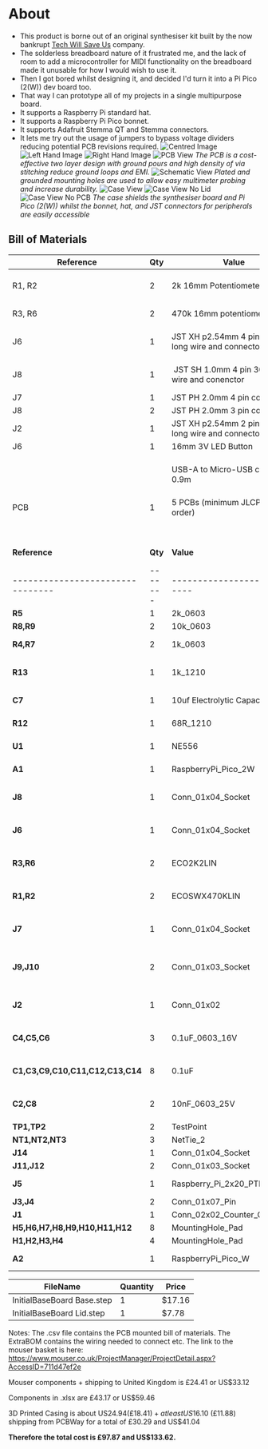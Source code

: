 # About

- This product is borne out of an original synthesiser kit built by the now bankrupt [Tech Will Save Us](https://en.wikipedia.org/wiki/Technology_Will_Save_Us) company.
- The solderless breadboard nature of it frustrated me, and the lack of room to add a microcontroller for MIDI functionality on the breadboard made it unusable for how I would wish to use it.
- Then I got bored whilst designing it, and decided I'd turn it into a Pi Pico (2(W)) dev board too.
- That way I can prototype all of my projects in a single multipurpose board.
- It supports a Raspberry Pi standard hat.
- It supports a Raspberry Pi Pico bonnet.
- It supports Adafruit Stemma QT and Stemma connectors.
- It lets me try out the usage of jumpers to bypass voltage dividers reducing potential PCB revisions required.
![Centred Image](/img/TWUSDiySynthKitCentre.png)
![Left Hand Image](/img/TWUSDiySynthKitLeft.png)
![Right Hand Image](/img/TWUSDiySynthKitRight.png)
![PCB View](/img/pcb.pdf.png)
_The PCB is a cost-effective two layer design with ground pours and high density of via stitching reduce ground loops and EMI._
![Schematic View](/img/sch.pdf.png)
_Plated and grounded mounting holes are used to allow easy multimeter probing and increase durability._
![Case View](/img/InitialBaseBoard%20v38.png)
![Case View No Lid](/img/InitialBaseBoard%20v382.png)
![Case View No PCB](/img/InitialBaseBoard%20v383.png)
_The case shields the synthesiser board and Pi Pico (2(W)) whilst the bonnet, hat, and JST connectors for peripherals are easily accessible_

## Bill of Materials
| Reference | Qty | Value                                             | Datasheet                                                                                                                                                                                                                                                                                                                                                                                                                                                                      | Link / URL                                                                                                     | Manufacturer  | Manufacturer_Part_Number | Price (GBP) | GBP/USD              | Price (USD) | Justification                                                                                            |
| --------- | --- | ------------------------------------------------- | ------------------------------------------------------------------------------------------------------------------------------------------------------------------------------------------------------------------------------------------------------------------------------------------------------------------------------------------------------------------------------------------------------------------------------------------------------------------------------ | -------------------------------------------------------------------------------------------------------------- | ------------- | ------------------------ | ----------- | -------------------- | ----------- | -------------------------------------------------------------------------------------------------------- |
| R1, R2    | 2   | 2k 16mm Potentiometer                             | [https://static.rapidonline.com/pdf/65-1480.pdf](https://static.rapidonline.com/pdf/65-1480.pdf)                                                                                                                                                                                                                                                                                                                                                                               | https://www.rapidonline.com/omeg-eco2k2lin-2k2-linear-single-16mm-control-pot-65-1401                          | Omeg          | ECO2K2LIN                | £1.75       |  $              1.36 | USD 2.38    | For the volume control and adjustment of the midi volume too                                             |
| R3, R6    | 2   | 470k 16mm potentiometer                           | [https://static.rapidonline.com/pdf/65-1400e.pdf](https://static.rapidonline.com/pdf/65-1400e.pdf)                                                                                                                                                                                                                                                                                                                                                                             | https://www.rapidonline.com/omeg-ecoswx470klin-470k-eco-16mm-linear-switched-control-65-1494                   | Omeg          | ECOSWX470KLIN            | £2.57       |  $              1.36 | USD 3.49    | For the input for the synthesizer                                                                        |
| J6        | 1   | JST XH p2.54mm 4 pin 20cm long wire and connector | [https://www.aliexpress.com/item/1005007460897865.html#nav-specification](https://www.aliexpress.com/item/1005007460897865.html#nav-specification)                                                                                                                                                                                                                                                                                                                             | [https://www.aliexpress.com/item/1005007460897865.html](https://www.aliexpress.com/item/1005007460897865.html) | Generic       | ~                        | £0.75       |  $              1.36 | USD 1.02    | Cables for the PCB mount JST connectors to attach accessories                                            |
| J8        | 1   |  JST SH 1.0mm 4 pin 300mm wire and conenctor      | https://www.aliexpress.com/item/1005007218127653.html?spm=a2g0o.productlist.main.1.63d76305UmTvS8&algo_pvid=8017bda6-71a1-4b7b-932a-028b233ec6b2&algo_exp_id=8017bda6-71a1-4b7b-932a-028b233ec6b2-0&pdp_ext_f=%7B%22order%22%3A%221971%22%2C%22eval%22%3A%221%22%7D&pdp_npi=4%40dis%21GBP%210.59%210.59%21%21%215.53%215.53%21%40210390c917491563321605448e615d%2112000039871029577%21sea%21UK%210%21ABX&curPageLogUid=Gzq5NMQj9i6H&utparam-url=scene%3Asearch%7Cquery_from%3A | https://www.aliexpress.com/item/1005007218127653.html                                                          | Generic       | ~                        | £0.81       |  $              1.36 | USD 2.21    |                                                                                                          |
| J7        | 1   | JST PH 2.0mm 4 pin connector                      | https://www.aliexpress.com/item/32959854422.html#nav-description                                                                                                                                                                                                                                                                                                                                                                                                               | https://www.aliexpress.com/item/32959854422.html                                                               | Generic       | ~                        | £1.63       |  $              1.36 | USD 1.91    |                                                                                                          |
| J8        | 2   | JST PH 2.0mm 3 pin connector                      | https://www.aliexpress.com/item/32959854422.html#nav-description                                                                                                                                                                                                                                                                                                                                                                                                               | https://www.aliexpress.com/item/32959854422.html                                                               | Generic       | ~                        | £1.41       |  $              1.36 | USD 1.91    |                                                                                                          |
| J2        | 1   | JST XH p2.54mm 2 pin 20cm long wire and connector | [https://www.aliexpress.com/item/1005007460897865.html#nav-specification](https://www.aliexpress.com/item/1005007460897865.html#nav-specification)                                                                                                                                                                                                                                                                                                                             | [https://www.aliexpress.com/item/1005007460897865.html](https://www.aliexpress.com/item/1005007460897865.html) | Generic       | ~                        | £0.75       |  $              1.36 | USD 1.02    |                                                                                                          |
| J6        | 1   | 16mm 3V LED Button                                | [https://www.aliexpress.com/item/1005008024309525.html#nav-specification](https://www.aliexpress.com/item/1005008024309525.html#nav-specification)                                                                                                                                                                                                                                                                                                                             | https://www.aliexpress.com/item/1005008024309525.html                                                          | Generic       | ~                        | £1.26       |  $              1.36 | USD 1.71    | Push to pair bluetooth                                                                                   |
|           |     | USB-A to Micro-USB cable 0.9m                     | https://www.amazon.co.uk/dp/B0711PVX6Z?th=1                                                                                                                                                                                                                                                                                                                                                                                                                                    | https://www.amazon.co.uk/dp/B0711PVX6Z                                                                         | Amazon Basics | ~                        | £3.16       |  $              1.36 | USD 4.29    | Genuinely run out of Micro USB cables - happy to find a cheaper one if necessary as long as it does data |
| PCB       | 1   | 5 PCBs (minimum JLCPCB order)                     | ~                                                                                                                                                                                                                                                                                                                                                                                                                                                                              | jlcpcb.com                                                                                                     | JLCPCB        | ~                        | £23.35      |  $              1.36 | USD 31.71   | The PCB                                                                                                  |
|           |     |                                                   |                                                                                                                                                                                                                                                                                                                                                                                                                                                                                |                                                                                                                |               |                          |             |                      |             |                                                                                                          |
|           |     |                                                   |                                                                                                                                                                                                                                                                                                                                                                                                                                                                                |                                                                                                                |               |                          |             |                      |             |                                                                                                          |
|           |     |                                                   |                                                                                                                                                                                                                                                                                                                                                                                                                                                                                |                                                                                                                |               |                          |             |                      |             |                                                                                                          |
|           |     |                                                   |                                                                                                                                                                                                                                                                                                                                                                                                                                                                                |                                                                                                                |               | Total Price              | £37.44      |                      | USD 51.65   |                                                                                                          |
| **Reference**                    | **Qty** | **Value**                    | **DNP** | **Exclude from BOM** | **Exclude from Board** | **Footprint**                                                    | **Datasheet**                                                                                                                                                                                                                                                                  | **JLCPCB ID** | **Manufacturer**                      | **Manufacturer_Part_Number** | **Mouser Part Number** |
| -------------------------------- | ------- | ---------------------------- | ------- | -------------------- | ---------------------- | ---------------------------------------------------------------- | ------------------------------------------------------------------------------------------------------------------------------------------------------------------------------------------------------------------------------------------------------------------------------ | ------------- | ------------------------------------- | ---------------------------- | ---------------------- |
| **R5**                           | 1       | 2k_0603                      |         |                      |                        | PCM_Resistor_SMD_AKL:R_0603_1608Metric_Pad0.98x0.95mm_HandSolder | [https://www.vishay.com/doc?60018](https://www.vishay.com/doc?60018)                                                                                                                                                                                                           | C2076992      | Vishay                                | M55342E12B2B00RT5            | 75-M55342E12B2B00RT5   |
| **R8,R9**                        | 2       | 10k_0603                     |         |                      |                        | PCM_Resistor_SMD_AKL:R_0603_1608Metric_Pad0.98x0.95mm_HandSolder | [https://www.vishay.com/doc?28758](https://www.vishay.com/doc?28758)                                                                                                                                                                                                           | C2130614      | Vishay                                | TNPW060310K0FHEA             | 71-TNPW060310K0FHEA    |
| **R4,R7**                        | 2       | 1k_0603                      |         |                      |                        | PCM_Resistor_SMD_AKL:R_0603_1608Metric_Pad1.05x0.95mm_HandSolder | [https://www.mouser.co.uk/datasheet/2/385/SEI_RMCF_RMCP-3077565.pdf](https://www.mouser.co.uk/datasheet/2/385/SEI_RMCF_RMCP-3077565.pdf)                                                                                                                                       | C4130738      | SEI Stackpole                         | RMCF0603JG1K00               | 708-RMCF0603JG1K00     |
| **R13**                          | 1       | 1k_1210                      |         |                      |                        | PCM_Resistor_SMD_AKL:R_0603_1608Metric_Pad1.05x0.95mm_HandSolder | [https://4donline.ihs.com/images/VipMasterIC/IC/PANA/PANA-S-A0012789169/PANA-S-A0012789169-1.pdf?hkey=CECEF36DEECDED6468708AAF2E19C0C6](https://4donline.ihs.com/images/VipMasterIC/IC/PANA/PANA-S-A0012789169/PANA-S-A0012789169-1.pdf?hkey=CECEF36DEECDED6468708AAF2E19C0C6) | C20024203     | Yageo                                 | ERJ-T14LK102U                | 667-ERJ-T14LK102U      |
| **C7**                           | 1       | 10uf Electrolytic Capacitor  |         |                      |                        | PCM_Capacitor_THT_AKL:CP_Radial_D6.3mm_P2.50mm                   | [https://industrial.panasonic.com/cdbs/www-data/pdf/RDF0000/ABA0000C1059.pdf](https://industrial.panasonic.com/cdbs/www-data/pdf/RDF0000/ABA0000C1059.pdf)                                                                                                                     | C1583769      | Panasonic                             | ECE-A1HKS100B                | 667-ECE-A1HKS100B      |
| **R12**                          | 1       | 68R_1210                     |         |                      |                        | PCM_Resistor_SMD_AKL:R_0603_1608Metric_Pad1.05x0.95mm_HandSolder | [https://www.mouser.co.uk/datasheet/2/447/PYu_AC_51_RoHS_L_11-3418659.pdf](https://www.mouser.co.uk/datasheet/2/447/PYu_AC_51_RoHS_L_11-3418659.pdf)                                                                                                                           | C230487       | Yageo                                 | AC1210JR-0768RL              | 603-AC1210JR-0768RL    |
| **U1**                           | 1       | NE556                        |         |                      |                        | Package_DIP:DIP-14_W7.62mm_Socket_LongPads                       | [http://www.ti.com/lit/ds/symlink/ne556.pdf](http://www.ti.com/lit/ds/symlink/ne556.pdf)                                                                                                                                                                                       | C66175        | Texas Instruments                     | NE556N                       | 595-NE556N             |
| **A1**                           | 1       | RaspberryPi_Pico_2W          |         |                      |                        | Module_RaspberryPi_Pico:RaspberryPi_Pico_W_SMD                   | [https://datasheets.raspberrypi.com/picow/pico-2-w-datasheet.pdf](https://datasheets.raspberrypi.com/picow/pico-2-w-datasheet.pdf)                                                                                                                                             |               | Raspberry Pi Foundation               | SC1633                       | 358-SC1633             |
| **J8**                           | 1       | Conn_01x04_Socket            |         |                      |                        | Connector_JST:JST_SH_SM04B-SRSS-TB_1x04-1MP_P1.00mm_Horizontal   | [https://www.mouser.co.uk/datasheet/2/564/eGH-3477624.pdf](https://www.mouser.co.uk/datasheet/2/564/eGH-3477624.pdf)                                                                                                                                                           | C7279904      | Japan Solderless Terminals            | SM04B-GHMG-TB-(LF)(SN)       | 306-SM04BGHMGTBLFSN    |
| **J6**                           | 1       | Conn_01x04_Socket            |         |                      |                        | Connector_JST:JST_XH_S4B-XH-A-1_1x04_P2.50mm_Horizontal          | [https://www.mouser.co.uk/datasheet/2/564/eXH-3476786.pdf](https://www.mouser.co.uk/datasheet/2/564/eXH-3476786.pdf)                                                                                                                                                           | C163037       | Japan Solderless Terminals            | S4B-XH-A-1(LF)(SN)           | 306-S4BXHA1LFSN        |
| **R3,R6**                        | 2       | ECO2K2LIN                    |         |                      |                        | Connector_JST:JST_XH_S3B-XH-A-1_1x03_P2.50mm_Horizontal          | [https://static.rapidonline.com/pdf/65-1400e.pdf](https://static.rapidonline.com/pdf/65-1400e.pdf), [https://www.mouser.co.uk/datasheet/2/564/eXH-3476786.pdf](https://www.mouser.co.uk/datasheet/2/564/eXH-3476786.pdf)                                                       | C163036       | Japan Solderless Terminals            | S3B-XH-A-1(LF)(SN)           | 306-S3BXHA1LFSN        |
| **R1,R2**                        | 2       | ECOSWX470KLIN                |         |                      |                        | Connector_JST:JST_XH_S3B-XH-A-1_1x03_P2.50mm_Horizontal          | [https://static.rapidonline.com/pdf/65-1494.pdf](https://static.rapidonline.com/pdf/65-1494.pdf), [https://www.mouser.co.uk/datasheet/2/564/eXH-3476786.pdf](https://www.mouser.co.uk/datasheet/2/564/eXH-3476786.pdf)                                                         | C163036       | Japan Solderless Terminals            | S3B-XH-A-1(LF)(SN)           | 306-S3BXHA1LFSN        |
| **J7**                           | 1       | Conn_01x04_Socket            |         |                      |                        | Connector_JST:JST_PH_S4B-PH-K_1x04_P2.00mm_Horizontal            | [https://www.mouser.co.uk/datasheet/2/564/JST_B4B_PH_SM4_TB_LF_SN_ePH-3481264.pdf](https://www.mouser.co.uk/datasheet/2/564/JST_B4B_PH_SM4_TB_LF_SN_ePH-3481264.pdf)                                                                                                           | C157926       | Japan Solderless Terminals            | S4B-PH-K-S(LF)(SN)           | 306-S4BPHKSLFSN        |
| **J9,J10**                       | 2       | Conn_01x03_Socket            |         |                      |                        | Connector_JST:JST_PH_S3B-PH-K_1x03_P2.00mm_Horizontal            | [https://www.mouser.co.uk/datasheet/2/564/JST_B4B_PH_SM4_TB_LF_SN_ePH-3481264.pdf](https://www.mouser.co.uk/datasheet/2/564/JST_B4B_PH_SM4_TB_LF_SN_ePH-3481264.pdf)                                                                                                           | C157929       | Japan Solderless Terminals Commercial | S3B-PH-K-S(LF)(SN)           | 306-S3BPHKSLFSN        |
| **J2**                           | 1       | Conn_01x02                   |         |                      |                        | Connector_JST:JST_XH_S2B-XH-A-1_1x02_P2.50mm_Horizontal          | [https://www.mouser.co.uk/datasheet/2/564/eXH-3476786.pdf](https://www.mouser.co.uk/datasheet/2/564/eXH-3476786.pdf)                                                                                                                                                           | C157931       | Japan Solderless Terminals            | S2B-XH-A(LF)(SN)             | 306-S2B-XH-ALFSN       |
| **C4,C5,C6**                     | 3       | 0.1uF_0603_16V               |         |                      |                        | Capacitor_SMD:C_1206_3216Metric_Pad1.33x1.80mm_HandSolder        | [https://www.mouser.co.uk/datasheet/2/585/MLCC-1837944.pdf](https://www.mouser.co.uk/datasheet/2/585/MLCC-1837944.pdf)                                                                                                                                                         | C6766062      | Samsung Electro-Mechanics             | CL31B104KBCNNND              | 187-CL31B104KBCNNND    |
| **C1,C3,C9,C10,C11,C12,C13,C14** | 8       | 0.1uF                        |         |                      |                        | Capacitor_SMD:C_1206_3216Metric_Pad1.33x1.80mm_HandSolder        | [https://www.mouser.co.uk/datasheet/2/585/MLCC-1837944.pdf](https://www.mouser.co.uk/datasheet/2/585/MLCC-1837944.pdf)                                                                                                                                                         | C6766062      | Samsung Electro-Mechanics             | CL31B104KBCNNND              | 187-CL31B104KBCNNND    |
| **C2,C8**                        | 2       | 10nF_0603_25V                |         |                      |                        | Capacitor_SMD:C_1206_3216Metric_Pad1.33x1.80mm_HandSolder        | [https://www.mouser.co.uk/datasheet/2/585/MLCC-1837944.pdf](https://www.mouser.co.uk/datasheet/2/585/MLCC-1837944.pdf)                                                                                                                                                         | C16196152     | Samsung Electro-Mechanics             | CL31B103KHFNFNE              | 187-CL31B103KHFNFNE    |
| **TP1,TP2**                      | 2       | TestPoint                    |         |                      |                        | TestPoint:TestPoint_Pad_D2.5mm                                   | ~                                                                                                                                                                                                                                                                              |               |                                       |                              |                        |
| **NT1,NT2,NT3**                  | 3       | NetTie_2                     |         | Excluded from BOM    |                        | NetTie:NetTie-2_SMD_Pad0.5mm                                     | ~                                                                                                                                                                                                                                                                              |               |                                       |                              |                        |
| **J14**                          | 1       | Conn_01x04_Socket            |         |                      |                        | Connector_PinSocket_2.54mm:PinSocket_1x04_P2.54mm_Vertical       | ~                                                                                                                                                                                                                                                                              |               |                                       |                              |                        |
| **J11,J12**                      | 2       | Conn_01x03_Socket            |         |                      |                        | Connector_PinSocket_2.54mm:PinSocket_1x03_P2.54mm_Vertical       | ~                                                                                                                                                                                                                                                                              |               |                                       |                              |                        |
| **J5**                           | 1       | Raspberry_Pi_2x20_PTH        |         |                      |                        | Connector_PinHeader_2.54mm:PinHeader_2x20_P2.54mm_Vertical       | [https://www.raspberrypi.org/documentation/hardware/raspberrypi/schematics/rpi_SCH_3bplus_1p0_reduced.pdf](https://www.raspberrypi.org/documentation/hardware/raspberrypi/schematics/rpi_SCH_3bplus_1p0_reduced.pdf)                                                           |               |                                       |                              |                        |
| **J3,J4**                        | 2       | Conn_01x07_Pin               |         |                      |                        | Connector_PinSocket_2.54mm:PinSocket_1x07_P2.54mm_Horizontal     | ~                                                                                                                                                                                                                                                                              |               |                                       |                              |                        |
| **J1**                           | 1       | Conn_02x02_Counter_Clockwise |         |                      |                        | Connector_PinSocket_2.54mm:PinSocket_2x02_P2.54mm_Horizontal     | ~                                                                                                                                                                                                                                                                              |               |                                       |                              |                        |
| **H5,H6,H7,H8,H9,H10,H11,H12**   | 8       | MountingHole_Pad             |         | Excluded from BOM    |                        | MountingHole:MountingHole_2.7mm_M2.5_DIN965_Pad                  | ~                                                                                                                                                                                                                                                                              |               |                                       |                              |                        |
| **H1,H2,H3,H4**                  | 4       | MountingHole_Pad             |         | Excluded from BOM    |                        | MountingHole:MountingHole_2.2mm_M2_DIN965                        | ~                                                                                                                                                                                                                                                                              |               |                                       |                              |                        |
| **A2**                           | 1       | RaspberryPi_Pico_W           |         | Excluded from BOM    |                        | Module_RaspberryPi_Pico:RaspberryPi_Pico_Common_MountingHoles    | [https://datasheets.raspberrypi.com/picow/pico-w-datasheet.pdf](https://datasheets.raspberrypi.com/picow/pico-w-datasheet.pdf)                                                                                                                                                 |               |                                       |                              |                        |

| FileName                   | Quantity | Price  |
|----------------------------|----------|--------|
| InitialBaseBoard Base.step | 1        | $17.16 |
| InitialBaseBoard Lid.step  | 1        | $7.78  |

Notes: The .csv file contains the PCB mounted bill of materials.
The ExtraBOM contains the wiring needed to connect etc.
The link to the mouser basket is here: https://www.mouser.co.uk/ProjectManager/ProjectDetail.aspx?AccessID=711d47ef2e

Mouser components + shipping to United Kingdom is £24.41 or US$33.12

Components in .xlsx are £43.17 or US$59.46

3D Printed Casing is about US$24.94 (£18.41) + at least US$16.10 (£11.88) shipping from PCBWay for a total of £30.29 and US$41.04

**Therefore the total cost is £97.87 and US$133.62.**
